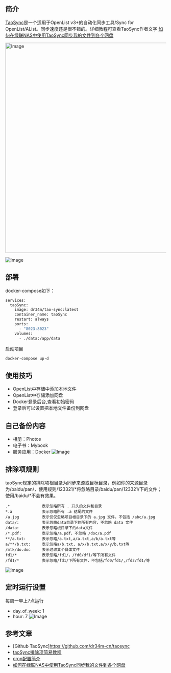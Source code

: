 ## 简介
[TaoSync](https://github.com/dr34m-cn/taosync)是一个适用于OpenList v3+的自动化同步工具/Sync for OpenList/AList。同步速度还是很不错的。详细教程可查看TaoSync作者文字 [如何在绿联NAS中使用TaoSync同步我的文件到各个网盘](https://dr34m.cn/2024/07/newpost-57/)

<img width="1891" height="657" alt="Image" src="https://github.com/user-attachments/assets/88d14548-a3c2-4e1f-81ce-6cdcdb2a3480" />

![Image](https://github.com/user-attachments/assets/dfe6abef-2f92-4eed-8828-ad37333ab59b)

## 部署
docker-compose如下：
```bash
services:
  taoSync:
    image: dr34m/tao-sync:latest
    container_name: taoSync
    restart: always
    ports:
      - "8023:8023"
    volumes:
      - ./data:/app/data
```
启动项目
```bash
docker-compose up-d 
```
## 使用技巧
- OpenList中存储中添加本地文件
- OpenList中存储添加网盘
- Docker登录后台,查看初始密码
- 登录后可以设置把本地文件备份到网盘

## 自己备份内容
- 相册：Photos
- 电子书：Mybook
- 服务应用：Docker
![Image](https://github.com/user-attachments/assets/c8273d10-958e-45da-a40b-5e77b79b5456)

## 排除项规则
taoSync规定的排除项根目录为同步来源或目标目录，例如你的来源目录为/baidu/pan/，使用规则/123321/*将忽略目录/baidu/pan/123321/下的文件；使用/baidu/*不会有效果。

```gitignore
.*              表示忽略所有 . 开头的文件和目录
*.a             表示忽略所有 .a 结尾的文件
/a.jpg          表示仅仅忽略项目根目录下的 a.jpg 文件，不包括 /abc/a.jpg
data/:          表示忽略data目录下的所有内容，不忽略 data 文件
/data:          表示忽略根目录下的data文件
/*.pdf:         表示忽略/a.pdf，不忽略 /doc/a.pdf
**/a.txt:       表示忽略/a.txt,a/a.txt,a/b/a.txt等
a/**/b.txt:     表示忽略a/b.txt, a/x/b.txt,a/x/y/b.txt等
/mtk/do.doc     表示过滤某个具体文件
fd1/*           表示忽略/fd1/，/fd0/df1/等下所有文件
/fd1/*          表示忽略/fd1/下所有文件，不包括/fd0/fd1/,/fd2/fd1/等
```

![Image](https://github.com/user-attachments/assets/35ce8087-8888-4fc3-8231-c0a09896fa78)

## 定时运行设置
每周一早上7点运行
- day_of_week: 1
- hour: 7
![Image](https://github.com/user-attachments/assets/18f4776c-cc1c-4478-891b-e20fab1f7180)

## 参考文章
- [Github TaoSync]https://github.com/dr34m-cn/taosync
- [taoSync排除项简易教程](https://dr34m.cn/2024/09/newpost-60/)
- [cron配置简介](https://dr34m.cn/2024/08/newpost-58/)
- [如何在绿联NAS中使用TaoSync同步我的文件到各个网盘](https://dr34m.cn/2024/07/newpost-57/)